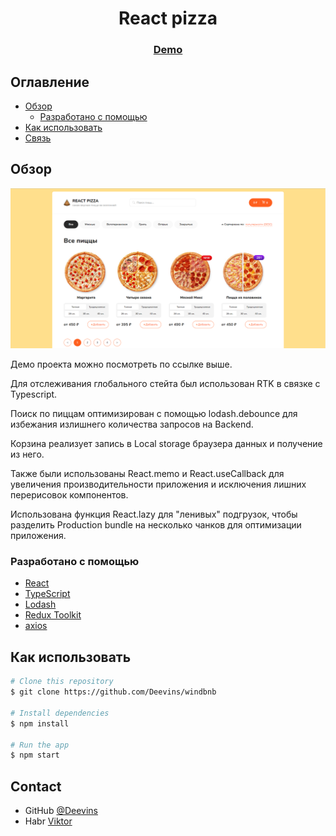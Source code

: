 <h1 align="center">React pizza</h1>

<div align="center">
  <h3>
    <a href="https://pizza-shop-taupe.vercel.app/">
      Demo
    </a>
  </h3>
</div>

<!-- TABLE OF CONTENTS -->

## Оглавление

- [Обзор](#Обзор)
    - [Разработано с помощью](#Разработано-с-помощью)
- [Как использовать](#Как-использовать)
- [Связь](#contact)

<!-- Обзор -->

## Обзор

![screenshot](https://github.com/Deevins/Pizza-shop/raw/main/public/screenshot.png)


Демо проекта можно посмотреть по ссылке выше.

Для отслеживания глобального стейта был использован RTK в связке с Typescript.

Поиск по пиццам оптимизирован с помощью lodash.debounce для избежания излишнего количества запросов на Backend. 

Корзина реализует запись в Local storage браузера данных и получение из него. 

Также были использованы React.memo и React.useCallback для увеличения производительности приложения и исключения лишних перерисовок компонентов.


Использована функция React.lazy для "ленивых" подгрузок, чтобы разделить Production bundle на несколько чанков для оптимизации приложения.
### Разработано с помощью

- [React](https://reactjs.org/)
- [TypeScript](https://www.typescriptlang.org/)
- [Lodash](https://lodash.com/)
- [Redux Toolkit](https://redux-toolkit.js.org/)
- [axios](https://axios-http.com/)

## Как использовать

```bash
# Clone this repository
$ git clone https://github.com/Deevins/windbnb

# Install dependencies
$ npm install

# Run the app
$ npm start
```

## Contact

- GitHub [@Deevins](https://{github.com/Deevins})
- Habr [Viktor](https://career.habr.com/daker255)
